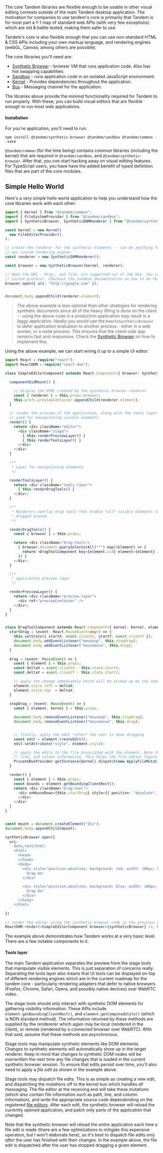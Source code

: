 The core Tandem libraries are flexible enough to be usable in other visual editing contexts outside of the main Tandem desktop application.  The motivation for companies to use tandem's core is 
primarily that Tandem is for most part a 1-1 map of standard web APIs (with very few exceptions) which are old & battle tested, making them safer to use. 

Tandem's core is also flexible enough that you can use non-standard HTML & CSS APIs including your own markup language, and rendering engines (webGL, Canvas, among others are possible). 

The core libraries you'll need are:

- [Synthetic Browser](./synthetic-browser.md) - browser VM that runs application code. Also has hot swapping capabilities.
- [Sandbox](./sandbox.md) - runs application code in an isolated JavaScript environment.
- [Kernel](./kernel.md) - Provides dependencies throughout the application.
- [Bus](./bus.md) - Messaging channel for the application.

The libraries above provide the *minimal* functionality required for Tandem to run properly. With these, you can build visual editors
that are flexible enough to run most web applications.

#### Installation

For you're application, you'll need to run:

```
npm install @tandem/synthetic-browser @tandem/sandbox @tandem/common --save
```

`@tandem/common` (for the time being) contains common libraries (including the kernel) that are required in `@tandem/sandbox`, and `@tandem/synthetic-browser`. After that, you 
con start hacking away on visual editing features. For TypeScript users, you have have the added benefit of typed definition files that are part of the core modules.

## Simple Hello World

Here's a *very simple* hello world application to help you understand how the core libraries work with each other:

```typescript
import { Kernel } from "@tandem/common";
import { FileSystemProvider } from "@tandem/sandbox";
import { SyntheticBrowser, SyntheticDOMRenderer } from "@tandem/synthetic-browser";

const kernel = new Kernel(
  new FileEditorProvider(),
);

// create the renderer for the synthetic elements -- can be anything from canvas, webgl, or your 
// own custom rendering engine.
const renderer = new SyntheticDOMRenderer();

const browser = new SyntheticBrowser(kernel, renderer);

// Open the URI - http:, and file: are supported out of the box. You can also register your own
// custom protocol. Checkout the Sandbox documentation on how to do this
browser.open({ uri: "http://google.com" }); 


document.body.appendChild(renderer.element);
```

> The above example is less optimial than other strategies for rendering synthetic documents since all of the heavy lifting is done on the client -- using the above code in a production application may result in a laggy application. Ideally you would use the `RemoteSyntheticBrowser` to defer application evaluation to another process - either in a web worker, or a node process. This ensures that the client-side app remains fast and responsive. Check the [Synthetic Browser](./synthetic-browser.md) on how to implement this.


Using the above example, we can start wiring it up to a simple UI editor:

```typescript
import React = require("react");
import ReactDOM = require("react-dom");

class SimpleEditorComponent extends React.Component<{ browser: SyntheticBrowser }, any> {

  componentDidMount() {

    // display the HTML created by the synthetic browser renderer
    const { renderer } = this.props.browser;
    this.prefs.previewContainer.appendChild(renderer.element);
  }

  // render the preview of the application, along with the tools layer
  // used for manipulating visible elements
  render() {
    return <div className="editor">
      <div className="stage">
        { this.renderPreviewLayer() }
        { this.renderToolsLayer() }
      </div>
    </div>
  }

  /**
   * Layer for manipulating elements
   */

  renderToolsLayer() {
    return <div className="tools-layer">
      { this.renderDragTools() }
    </div>;
  }

  /**
   * Renderers overlay drag tools that enable *all* visible elements to be
   * dragged around.
   */

  renderDragTools() {
    const { browser } = this.props;

    return <div className="drag-tools">
      { browser.document.querySelectorAll("*").map((element) => {
        return <DragToolComponent key={element.uid} element={element} />;
      }) }
    </div>;
  }

  /** 
   * application preview layer
   */

  renderPreviewLayer() {
    return <div className="preview-layer">
      <div ref="previewContainer" />
    </div>;
  }
}


class DragToolComponent extends React.Component<{ kernel: Kernel, element: SyntheticHTMLElement }, { startX: number, startY: number }> {
  startDrag = (event: React.MouseEvent<any>) => {
    this.setState({ startX: event.clientX, startY: event.clientY });
    document.body.addEventListener("mouseup", this.stopDrag);
    document.body.addEventListener("mousemove", this.drag);
  }
  
  drag = (event: MouseEvent) => {
    const { element } = this.props;
    const deltaX = event.clientX - this.state.startX;
    const deltaY = event.clientY - this.state.startY;

    // apply the change immediately which will be picked up by the renderer
    element.style.left = deltaX;
    element.style.top  = deltaY;
  }
  
  stopDrag = (event: MouseEvent) => {
    const { element, kernel } = this.props;

    document.body.removeEventListener("mouseup", this.stopDrag);
    document.body.removeEventListener("mousemove", this.drag);


    // finally, apply the edit *after* the user is done dragging
    const edit = element.createEdit();
    edit.setAttribute("style", element.style);

    // apply the edits to the file associated with the element. Note that resource information is attached to each synthetic element including file URI, 
    // line, and column information. This helps the file editor figure out exactly where to apply these mutations in the source code.
    PrivateBusProvider.getInstance(kernel).dispatch(new ApplyFileMutationsRequest(edit.mutations));
  }

  render() {
    const { element } = this.props;
    const bounds = element.getBoundingClientRect();
    return <div className="drag-tool">
      <div onMouseDown={this.startDrag} style={{ position: "absolute", background: "transparent" left: bounds.left, top: bounds.top, width: bounds.width, height: bounds.height }}>
      </div>
    </div>
  }
}


const mount = document.createElement("div");
document.body.appendChild(mount);

syntheticBrowser.open({
  uri: `
    data,text/html:
    <html>
      <head>
      </head>
      <body>
        <div style="position:absolute; background: red; width: 100px; height: 100px">
          Drag me!
        </div>

        <div style="position:absolute; background: blue; width: 100px; height: 100px; left: 100px;">
          Drag me!
        </div>
      </body>
    </html>
  `
})

// render the editor using the synthetic browser code in the previous example
ReactDOM.render(<SimpleEditorComponent browser={syntheticBrowser} />, mount);

```

The example above demonstrates how Tandem works at a very basic level. There are a few notable components to it.

#### Tools layer

The main Tandem application separates the preview from the stage tools that manipulate visible elements. This is just separation of concerns really. Separating the tools layer
also means that UI tools can be displayed on-top of different rendering engines which are in the current roadmap for the tandem core - particularly rendering adapters that defer to native browsers (Firefox, Chrome, Safari, Opera, and possibly native devices)
over WebRTC video.

The stage tools should only interact with synthetic DOM elements for gathering visibility information. These APIs include `element.getBoundingClientRect()`, and `element.getComputedStyle()` (which is NON standard method).
The information returned by these methods are supplied by the rendererer which again may be local (rendered in the client), or remote (rendered by a connected browser over WebRTC). With that said, assume that these methods are asynchronous.

Stage tools may manipulate synthetic elements like DOM elements. Changes to synthetic elements will automatically show up in the target renderer. Keep in mind that changes to synthetic DOM nodes will be *overwritten* the next time any file 
changes that is loaded in the current synthetic browser session. To ensure that edits persist over time, you'll also need to apply a *file edit* as shown in the example above. 

Stage tools may dispatch file edits. This is as simple as creating a new edit, and dispatching the mutations off to the kernel bus which handles *all* messaging. The file editor at the receiving end will take these mutations (which also contain file information such as path, line, and column information), and write the appropriate source code dependending on the registered [file editors](creating-file-editors). After each edit, the synthetic browser will reload the currently opened application, and patch only parts of the application that changed. 

Note that the synthetic browser will reload the *entire* application each time a file edit is made (there are a few optimizations to mitigate this expensive operation, but I won't elaborate here), so it's best to dispatch file edits only *after* the user has finished
with their changes. In the example above, the file edit is dispatched after the user has stopped dragging a given element.





